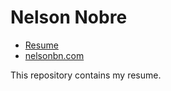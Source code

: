 # Nelson Nobre

- [Resume](https://nelsonbn.github.io/resume/)
- [nelsonbn.com](https://nelsonbn.com)

This repository contains my resume.
